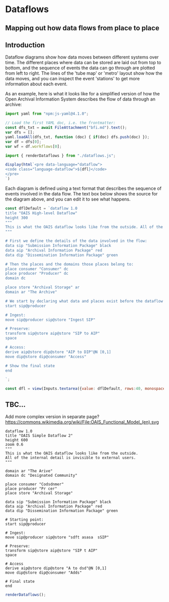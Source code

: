 # Dataflows
## Mapping out how data flows from place to place

## Introduction

Dataflow diagrams show how data moves between different systems over time.  The different places where data can be stored are laid out from top to bottom, and the sequence of events the data can go through are plotted from left to right. The lines of the 'tube map' or 'metro' layout show how the data moves, and you can inspect the event 'stations' to get more information about each event.

As an example, here is what it looks like for a simplified version of how the Open Archival Information System describes the flow of data through an archive:


```js
import yaml from "npm:js-yaml@4.1.0";

// Load the first YAML doc, i.e. the frontmatter:
const dfs_txt = await FileAttachment("bfi.md").text();
var dfs = [];
yaml.loadAll(dfs_txt, function (doc) { if(doc) dfs.push(doc) });
var df = dfs[0];
var wf = df.workflows[0];


```

```js
import { renderDataflows } from "./dataflows.js";
```

```js
display(html`<pre data-language="dataflow">
<code class="language-dataflow">${dfl}</code>
</pre>
`)
```

Each diagram is defined using a text format that describes the sequence of events involved in the data flow. The text box below shows the source for the diagram above, and you can edit it to see what happens.

```js
const dflDefault = `dataflow 1.0
title "OAIS High-level Dataflow"
height 300
"""
This is what the OAIS dataflow looks like from the outside. All of the internal detail is invisible to external users.
"""

# First we define the details of the data involved in the flow:
data sip "Submission Information Package" black
data aip "Archival Information Package" red
data dip "Dissemination Information Package" green

# Then the places and the domains those places belong to:
place consumer "Consumer" dc
place producer "Producer" dc
domain dc 

place store "Archival Storage" ar
domain ar "The Archive"

# We start by declaring what data and places exist before the dataflow starts:
start sip@producer

# Ingest:
move sip@producer sip@store "Ingest SIP"

# Preserve:
transform sip@store aip@store "SIP to AIP"
space

# Access:
derive aip@store dip@store "AIP to DIP"@N [0,1]
move dip@store dip@consumer "Access"

# Show the final state
end

`;

const dfl = view(Inputs.textarea({value: dflDefault, rows:40, monospace: true}));
```

## TBC...


Add more complex version  in separate page?
 https://commons.wikimedia.org/wiki/File:OAIS_Functional_Model_(en).svg 
 

```dataflow
dataflow 1.0
title "OAIS Simple Dataflow 2"
height 600
zoom 0.6
"""
This is what the OAIS dataflow looks like from the outside. 
All of the internal detail is invisible to external users.
"""

domain ar "The Arive"
domain dc "Designated Community"

place consumer "Codsdnmer"
place producer "Pr cer"
place store "Archival Storage"

data sip "Submission Information Package" black
data aip "Archival Information Package" red
data dip "Dissemination Information Package" green

# Starting point:
start sip@producer

# Ingest:
move sip@producer sip@store "sdft asasa  sSIP"

# Preserve:
transform sip@store aip@store "SIP t AIP"
space

# Access
derive aip@store dip@store "A to dsd"@N [0,1]
move dip@store dip@consumer "Adds"

# Final state
end
```


```js
renderDataflows();

```

